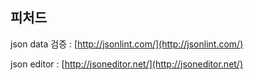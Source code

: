 피처드
----------

json data 검증 : [http://jsonlint.com/](http://jsonlint.com/)

json editor : [http://jsoneditor.net/](http://jsoneditor.net/)

